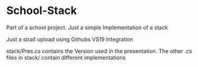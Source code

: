 # School-Stack
Part of a school project. Just a simple Implementation of a stack

Just a strait upload using Githubs VS19 Integration

stack/Pres.cs contains the Version used in the presentation.
The other .cs files in stack/ contain different implementations
